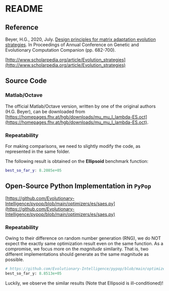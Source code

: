 # README

## Reference

Beyer, H.G., 2020, July.
[Design principles for matrix adaptation evolution strategies](https://dl.acm.org/doi/abs/10.1145/3377929.3389870).
In Proceedings of Annual Conference on Genetic and Evolutionary Computation Companion (pp. 682-700).

[http://www.scholarpedia.org/article/Evolution_strategies](http://www.scholarpedia.org/article/Evolution_strategies)

## Source Code

### Matlab/Octave

The official Matlab/Octave version, written by one of the original authors (H.G. Beyer), can be downloaded from [https://homepages.fhv.at/hgb/downloads/mu_mu_I_lambda-ES.oct](https://homepages.fhv.at/hgb/downloads/mu_mu_I_lambda-ES.oct).

### Repeatability

For making comparisons, we need to slightly modify the code, as represented in the same folder.

The following result is obtained on the **Ellipsoid** benchmark function:

```matlab
best_so_far_y: 8.2085e+05
```

## Open-Source Python Implementation in ```PyPop```

[https://github.com/Evolutionary-Intelligence/pypop/blob/main/optimizers/es/saes.py](https://github.com/Evolutionary-Intelligence/pypop/blob/main/optimizers/es/saes.py)

### Repeatability

Owing to their difference on random number generation (RNG), we do NOT expect the exactly same optimization result even on the same function.
As a compromise, we focus more on the *magnitude* similarity. That is, two different implementations should generate as the same magnitude as possible.

```Python
# https://github.com/Evolutionary-Intelligence/pypop/blob/main/optimizers/es/test_saes.py
best_so_far_y: 8.8513e+05
```

Luckily, we observe the similar results (Note that Ellipsoid is ill-conditioned)!

